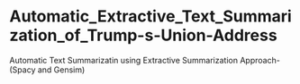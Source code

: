 # Automatic_Extractive_Text_Summarization_of_Trump-s-Union-Address
Automatic Text Summarizatin using Extractive Summarization Approach-(Spacy and Gensim)
